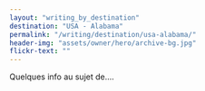 ```yaml
---
layout: "writing_by_destination"
destination: "USA - Alabama"
permalink: "/writing/destination/usa-alabama/"
header-img: "assets/owner/hero/archive-bg.jpg"
flickr-text: ""
---
```


Quelques info au sujet de....